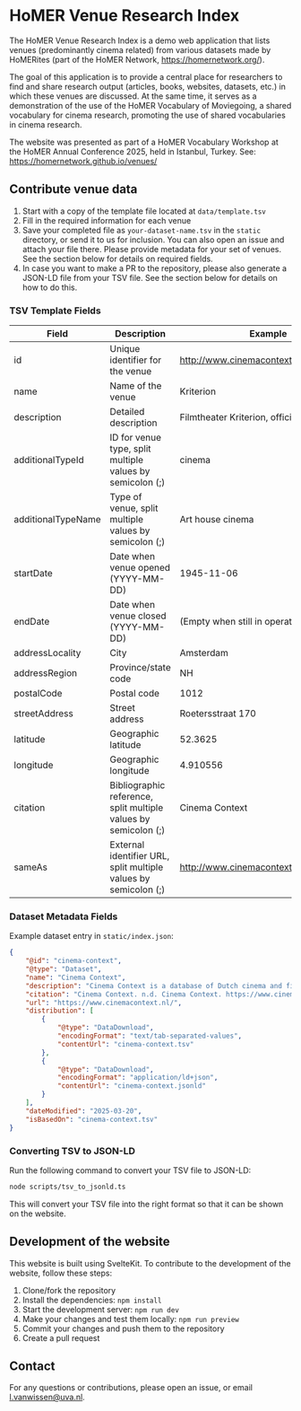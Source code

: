 # HoMER Venue Research Index

The HoMER Venue Research Index is a demo web application that lists venues (predominantly cinema related) from various datasets made by HoMERites (part of the HoMER Network, https://homernetwork.org/). 

The goal of this application is to provide a central place for researchers to find and share research output (articles, books, websites, datasets, etc.) in which these venues are discussed. At the same time, it serves as a demonstration of the use of the HoMER Vocabulary of Moviegoing, a shared vocabulary for cinema research, promoting the use of shared vocabularies in cinema research.

The website was presented as part of a HoMER Vocabulary Workshop at the HoMER Annual Conference 2025, held in Istanbul, Turkey. See: https://homernetwork.github.io/venues/

## Contribute venue data

1. Start with a copy of the template file located at `data/template.tsv`
2. Fill in the required information for each venue
3. Save your completed file as `your-dataset-name.tsv` in the `static` directory, or send it to us for inclusion. You can also open an issue and attach your file there. Please provide metadata for your set of venues. See the section below for details on required fields.
4. In case you want to make a PR to the repository, please also generate a JSON-LD file from your TSV file. See the section below for details on how to do this.

### TSV Template Fields

| Field              | Description                                                     | Example                                | Required |
| ------------------ | --------------------------------------------------------------- | -------------------------------------- | -------- |
| id                 | Unique identifier for the venue                                 | http://www.cinemacontext.nl/id/B000016 | Optional |
| name               | Name of the venue                                               | Kriterion                              | Required |
| description        | Detailed description                                            | Filmtheater Kriterion, officieel...    | Optional |
| additionalTypeId   | ID for venue type, split multiple values by semicolon (;)       | cinema                                 | Optional |
| additionalTypeName | Type of venue, split multiple values by semicolon (;)           | Art house cinema                       | Optional |
| startDate          | Date when venue opened (YYYY-MM-DD)                             | 1945-11-06                             | Required |
| endDate            | Date when venue closed (YYYY-MM-DD)                             | (Empty when still in operation)        | Optional |
| addressLocality    | City                                                            | Amsterdam                              | Optional |
| addressRegion      | Province/state code                                             | NH                                     | Optional |
| postalCode         | Postal code                                                     | 1012                                   | Optional |
| streetAddress      | Street address                                                  | Roetersstraat 170                      | Optional |
| latitude           | Geographic latitude                                             | 52.3625                                | Required |
| longitude          | Geographic longitude                                            | 4.910556                               | Required |
| citation           | Bibliographic reference, split multiple values by semicolon (;) | Cinema Context                         | Optional |
| sameAs             | External identifier URL, split multiple values by semicolon (;) | http://www.cinemacontext.nl/id/B000016 | Optional |

### Dataset Metadata Fields

Example dataset entry in `static/index.json`:

```json
{
	"@id": "cinema-context",
	"@type": "Dataset",
	"name": "Cinema Context",
	"description": "Cinema Context is a database of Dutch cinema and film culture.",
	"citation": "Cinema Context. n.d. Cinema Context. https://www.cinemacontext.nl/",
	"url": "https://www.cinemacontext.nl/",
	"distribution": [
		{
			"@type": "DataDownload",
			"encodingFormat": "text/tab-separated-values",
			"contentUrl": "cinema-context.tsv"
		},
		{
			"@type": "DataDownload",
			"encodingFormat": "application/ld+json",
			"contentUrl": "cinema-context.jsonld"
		}
	],
	"dateModified": "2025-03-20",
	"isBasedOn": "cinema-context.tsv"
}
```

### Converting TSV to JSON-LD

Run the following command to convert your TSV file to JSON-LD:

```bash
node scripts/tsv_to_jsonld.ts
```

This will convert your TSV file into the right format so that it can be shown on the website.

## Development of the website

This website is built using SvelteKit. To contribute to the development of the website, follow these steps:

1. Clone/fork the repository
2. Install the dependencies: `npm install`
3. Start the development server: `npm run dev`
4. Make your changes and test them locally: `npm run preview`
5. Commit your changes and push them to the repository
6. Create a pull request

## Contact

For any questions or contributions, please open an issue, or email l.vanwissen@uva.nl.
